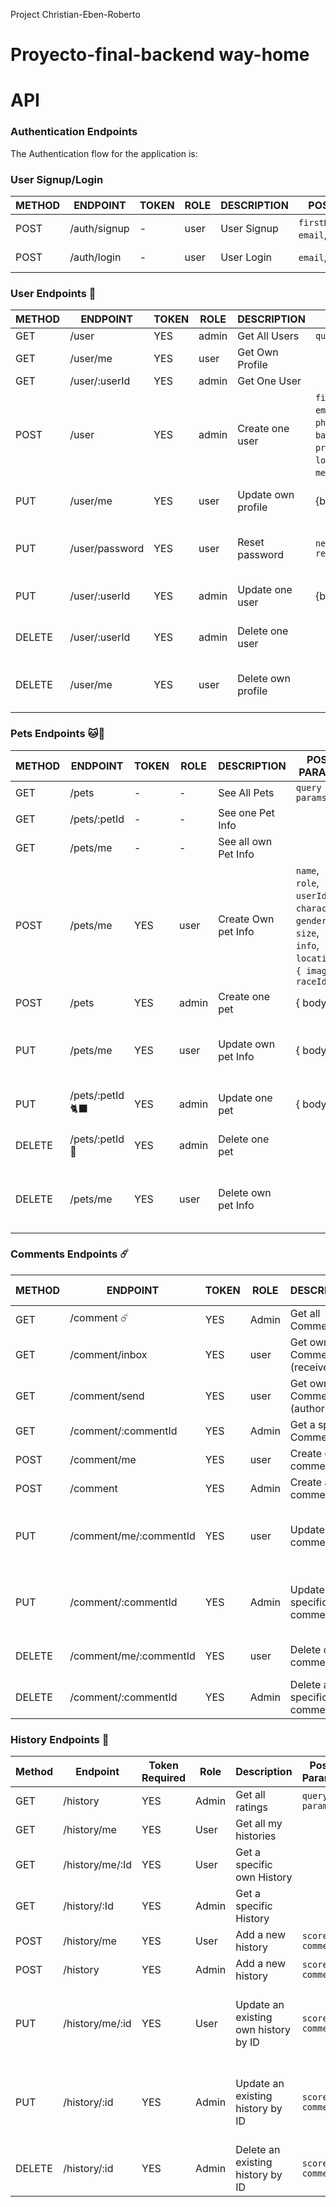 Project Christian-Eben-Roberto

# Proyecto-final-backend way-home

# API

### Authentication Endpoints

The Authentication flow for the application is:

### User Signup/Login

| METHOD | ENDPOINT     | TOKEN | ROLE | DESCRIPTION | POST PARAMS                                 | RETURNS            |
| ------ | ------------ | ----- | ---- | ----------- | ------------------------------------------- | ------------------ |
| POST   | /auth/signup | -     | user | User Signup | `firstName`,`lastName`, `email`, `password` | { token: `token` } |
| POST   | /auth/login  | -     | user | User Login  | `email`, `password`                         | { token: `token` } |

### User Endpoints 🧔

| METHOD | ENDPOINT       | TOKEN | ROLE  | DESCRIPTION        | POST PARAMS                                                                                                                          | RETURNS                        |
| ------ | -------------- | ----- | ----- | ------------------ | ------------------------------------------------------------------------------------------------------------------------------------ | ------------------------------ |
| GET    | /user          | YES   | admin | Get All Users      | `query params`                                                                                                                       | [{user}]                       |
| GET    | /user/me       | YES   | user  | Get Own Profile    |                                                                                                                                      | {user}                         |
| GET    | /user/:userId  | YES   | admin | Get One User       |                                                                                                                                      | {user}                         |
| POST   | /user          | YES   | admin | Create one user    | `firstName`,`lastName`, `email`, `password`, `phone`, `birth_Date`, `background`, `profile`, `address`, `location`, `info`, `media`, | {user}                         |
| PUT    | /user/me       | YES   | user  | Update own profile | {body}                                                                                                                               | {message: 'Profile updated'}   |
| PUT    | /user/password | YES   | user  | Reset password     | `newPassword` `repeatPassword`                                                                                                       | { message: 'Password updated } |
| PUT    | /user/:userId  | YES   | admin | Update one user    | {body}                                                                                                                               | {message: 'User updated'}      |
| DELETE | /user/:userId  | YES   | admin | Delete one user    |                                                                                                                                      | {message: 'User deleted'}      |
| DELETE | /user/me       | YES   | user  | Delete own profile |                                                                                                                                      | { message: 'Profile deleted' } |

### Pets Endpoints 🐱🐶

| METHOD | ENDPOINT        | TOKEN | ROLE  | DESCRIPTION         | POST PARAMS                                                                                        | RETURNS                                      |
| ------ | --------------- | ----- | ----- | ------------------- | -------------------------------------------------------------------------------------------------- | -------------------------------------------- |
| GET    | /pets           | -     | -     | See All Pets        | `query params`                                                                                     | [{ pets }]                                   |
| GET    | /pets/:petId    | -     | -     | See one Pet Info    |                                                                                                    | { pet }                                      |
| GET    | /pets/me   | -     | -     | See all own Pet Info    |                                                                                                    | [{ pets }]                                      |
| POST   | /pets/me        | YES   | user  | Create Own pet Info | `name`, `role`, `userId`, `character`, `gender`, `size`, `info`, `location`, `{ image }`, `raceId` | { pets }                                     |
| POST   | /pets           | YES   | admin | Create one pet      | { body }                                                                                           | {user}                                       |
| PUT    | /pets/me        | YES   | user  | Update own pet Info | { body }                                                                                           | {message: 'Your Pet Info have been updated'} |
| PUT    | /pets/:petId 🐈‍⬛ | YES   | admin | Update one pet      | { body }                                                                                           | {message: 'User updated'}                    |
| DELETE | /pets/:petId 🐶 | YES   | admin | Delete one pet      |                                                                                                    | {message: 'User deleted'}                    |
| DELETE | /pets/me        | YES   | user  | Delete own pet Info |                                                                                                    | {message: 'Your Pet Info have been deleted'} |

### Comments Endpoints ☄️

| METHOD | ENDPOINT               | TOKEN | ROLE  | DESCRIPTION                 | POST PARAMS    | RETURNS                                     |
| ------ | ---------------------- | ----- | ----- | --------------------------- | -------------- | ------------------------------------------- |
| GET    | /comment ☄️            | YES   | Admin | Get all Comments            | `query params` | [{comments}]                                |
| GET    | /comment/inbox         | YES   | user  | Get own Comments (receiver) |                | [{comments}]                                |
| GET    | /comment/send          | YES   | user  | Get own Comments (author)   |                | [{comments}]                                |
| GET    | /comment/:commentId    | YES   | Admin | Get a specific Comment      |                | [{comments}]                                |
| POST   | /comment/me            | YES   | user  | Create own comment          | `comment`      | {comment}                                   |
| POST   | /comment               | YES   | Admin | Create a comment            | `comment`      | {comment}                                   |
| PUT    | /comment/me/:commentId | YES   | user  | Update own comment          |                | {message: 'Your comment have been updated'} |
| PUT    | /comment/:commentId    | YES   | Admin | Update a specific comment   |                | {message: 'The comment have been updated'}  |
| DELETE | /comment/me/:commentId | YES   | user  | Delete own comment          |                | {message: 'Comment deleted'}                |
| DELETE | /comment/:commentId    | YES   | Admin | Delete a specific comment   |                | {message: 'Comment deleted'}                |

### History Endpoints 💟

| Method | Endpoint        | Token Required | Role  | Description                          | Post Params      | Returns                                             |
| ------ | --------------- | -------------- | ----- | ------------------------------------ | ---------------- | --------------------------------------------------- |
| GET    | /history     | YES            | Admin | Get all ratings                      | `query params`   | [{history}]                                         |
| GET    | /history/me     | YES            | User  | Get all my histories                 |                  | [{history}]                                         |
| GET    | /history/me/:Id | YES            | User | Get a specific own History           |                  | {history}                                           |
| GET    | /history/:Id    | YES            | Admin | Get a specific History               |                  | {history}                                           |
| POST   | /history/me     | YES            | User  | Add a new history                    | `score, comment` | {history}                                           |
| POST   | /history        | YES            | Admin | Add a new history                    | `score, comment` | {history}                                           |
| PUT    | /history/me/:id | YES            | User  | Update an existing own history by ID | `score, comment` | {message: 'The history have been updated'}{history} |
| PUT    | /history/:id    | YES            | Admin | Update an existing history by ID     | `score, comment` | {message: 'The history have been updated'}{history} |
| DELETE | /history/:id    | YES            | Admin | Delete an existing history by ID     | `score, comment` | {message: 'History deleted'}                        |
